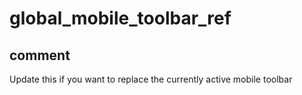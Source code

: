 # global_mobile_toolbar_ref
## comment
Update this if you want to replace the currently active mobile toolbar